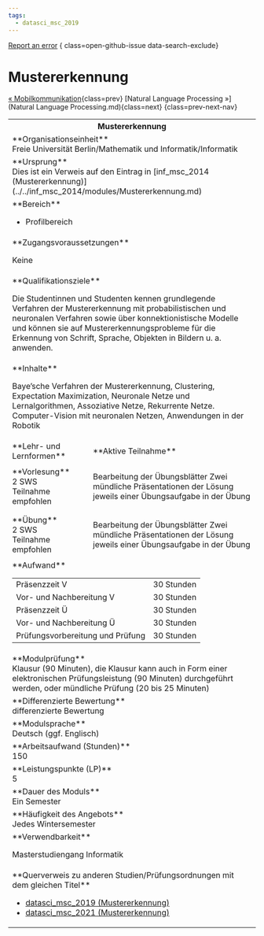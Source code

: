 ```yaml
---
tags:
  - datasci_msc_2019
---
```

[Report an error](https://github.com/SGSSGene/FUB-SUP/issues/new?title=Error%20in%20%22Mustererkennung%22&body=There%20seems%20to%20be%20an%20error%20in%20module%20%22Mustererkennung%22%2E%0A%0A%3CDescribe%20here%20a%20slightly%20more%20detailed%20description%20of%20what%20is%20wrong%3E&labels=bug)
{ class=open-github-issue data-search-exclude}

# Mustererkennung

[« Mobilkommunikation](Mobilkommunikation.md){class=prev}
[Natural Language Processing »](Natural Language Processing.md){class=next}
{class=prev-next-nav}

<table markdown id="moduledesc">
<tr markdown class="moduledesc_head"><th colspan="2">Mustererkennung </th></tr>
<tr markdown><td colspan="2">**Organisationseinheit**   <br>Freie Universität Berlin/Mathematik und Informatik/Informatik</td></tr>
<tr markdown><td colspan="2">**Ursprung**<br>Dies ist ein Verweis auf den Eintrag in [inf_msc_2014 (Mustererkennung)](../../inf_msc_2014/modules/Mustererkennung.md)</td></tr>
<tr markdown><td colspan="2">**Bereich**<br>


- Profilbereich

</td></tr>

<tr markdown><td colspan="2">**Zugangsvoraussetzungen** <br>

Keine


</td></tr>
<tr markdown><td colspan="2">**Qualifikationsziele**    <br>

Die Studentinnen und Studenten kennen grundlegende Verfahren der
Mustererkennung mit probabilistischen und neuronalen Verfahren sowie über
konnektionistische Modelle und können sie auf Mustererkennungsprobleme für
die Erkennung von Schrift, Sprache, Objekten in Bildern u. a. anwenden.


</td></tr>
<tr markdown><td colspan="2">**Inhalte**                <br>

Baye’sche Verfahren der Mustererkennung, Clustering, Expectation
Maximization, Neuronale Netze und Lernalgorithmen, Assoziative Netze,
Rekurrente Netze. Computer-Vision mit neuronalen Netzen, Anwendungen in der
Robotik


</td></tr>

<tr markdown><td>**Lehr- und Lernformen**</td><td>**Aktive Teilnahme**</td></tr>
<tr markdown><td> **Vorlesung** <br>2 SWS <br> Teilnahme empfohlen</td><td>

Bearbeitung der Übungsblätter
Zwei mündliche Präsentationen der Lösung jeweils einer Übungsaufgabe in der Übung
</td></tr>
<tr markdown><td> **Übung** <br>2 SWS <br> Teilnahme empfohlen</td><td>

Bearbeitung der Übungsblätter
Zwei mündliche Präsentationen der Lösung jeweils einer Übungsaufgabe in der Übung
</td></tr>
<tr markdown><td colspan="2">**Aufwand**                <br>
<table class="aufwand_table">
<tr><td>Präsenzzeit V</td><td>30 Stunden</td></tr>
<tr><td>Vor- und Nachbereitung V</td><td>30 Stunden</td></tr>
<tr><td>Präsenzzeit Ü</td><td>30 Stunden</td></tr>
<tr><td>Vor- und Nachbereitung Ü</td><td>30 Stunden</td></tr>
<tr><td>Prüfungsvorbereitung und Prüfung</td><td>30 Stunden</td></tr>
</table>

</td></tr>
<tr markdown><td colspan="2">**Modulprüfung**             <br>Klausur (90 Minuten), die Klausur kann auch in Form einer elektronischen
Prüfungsleistung (90 Minuten) durchgeführt werden, oder mündliche Prüfung
(20 bis 25 Minuten)


</td></tr>
<tr markdown><td colspan="2">**Differenzierte Bewertung** <br>differenzierte Bewertung

</td></tr>
<tr markdown><td colspan="2">**Modulsprache**             <br>Deutsch (ggf. Englisch)</td></tr>
<tr markdown><td colspan="2">**Arbeitsaufwand (Stunden)** <br>150</td></tr>
<tr markdown><td colspan="2">**Leistungspunkte (LP)**     <br>5</td></tr>
<tr markdown><td colspan="2">**Dauer des Moduls**         <br>Ein Semester</td></tr>
<tr markdown><td colspan="2">**Häufigkeit des Angebots**  <br>Jedes Wintersemester</td></tr>
<tr markdown><td colspan="2">**Verwendbarkeit**           <br>

Masterstudiengang Informatik


</td></tr>

<tr markdown><td colspan="2">**Querverweis zu anderen Studien/Prüfungsordnungen mit dem gleichen Titel**<br>


- [datasci_msc_2019 (Mustererkennung)](../../datasci_msc_2019/modules/Mustererkennung.md)
- [datasci_msc_2021 (Mustererkennung)](../../datasci_msc_2021/modules/Mustererkennung.md)

</td></tr>

</table>
